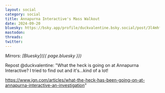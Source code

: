 ```yaml
---
layout: social
category: social
title: Annapurna Interactive's Mass Walkout
date: 2024-09-20
bluesky: https://bsky.app/profile/duckvalentine.bsky.social/post/3l4mhf7w3eb2w
mastodon:
threads:
twitter:
---
```


*Mirrors: [Bluesky]({{ page.bluesky }})*

Repost @duckvalentine: "What the heck is going on at Annapurna Interactive? I tried to find out and it's...kind of a lot!

<https://www.ign.com/articles/what-the-heck-has-been-going-on-at-annapurna-interactive-an-investigation>"
